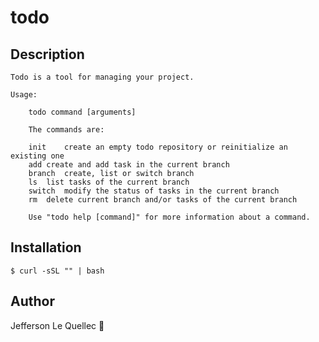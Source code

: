 # todo

## Description

```
Todo is a tool for managing your project.

Usage:

	todo command [arguments]
	
	The commands are:

	init	create an empty todo repository or reinitialize an existing one
	add	create and add task in the current branch
	branch	create, list or switch branch
	ls	list tasks of the current branch
	switch	modify the status of tasks in the current branch
	rm	delete current branch and/or tasks of the current branch

	Use "todo help [command]" for more information about a command.
```

## Installation

```
$ curl -sSL "" | bash
```

## Author

Jefferson Le Quellec 🐜
